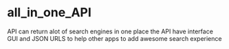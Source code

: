 # all_in_one_API
API can return alot of search engines in one place the API have interface GUI and JSON URLS to help other apps to add awesome search experience 
